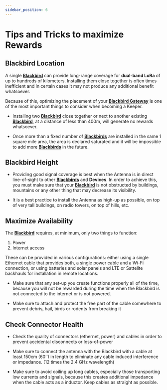 ```yaml
---
sidebar_position: 6
---
```


# Tips and Tricks to maximize Rewards

## Blackbird Location

A single **[Blackbird](Mining/Blackbird.md)** can provide long-range coverage for **dual-band LoRa** of up to hundreds of kilometers. Installing them close together is often times inefficient and in certain cases it may not produce any additional benefit whatsoever.

Because of this, optimizing the placement of your **[Blackbird Gateway](Mining/Blackbird.md)** is one of the most important things to consider when becoming a Keeper. 

-	Installing two **[Blackbird](Mining/Blackbird.md)** close together or next to another existing **[Blackbird](Mining/Blackbird.md)**, at a distance of less than 400m, will generate no rewards whatsoever. 

-	Once more than a fixed number of **[Blackbirds](Mining/Blackbird.md)** are installed in the same 1 square mile area, the area is declared saturated and it will be impossible to add more **[Blackbirds](Mining/Blackbird.md)** in the future.

## Blackbird Height

-	Providing good signal coverage is best when the Antenna is in direct line-of-sight to other **[Blackbirds](Mining/Blackbird.md)** and **Devices**. In order to achieve this, you must make sure that your **[Blackbird](Mining/Blackbird.md)** is not obstructed by buildings, mountains or any other thing that may decrease its visibility.

-	It is a best practice to install the Antenna as high-up as possible, on top of very tall buildings, on radio towers, on top of hills, etc. 

## Maximize Availability

The **[Blackbird](Mining/Blackbird.md)** requires, at minimum, only two things to function: 

1.	Power
2.	Internet access 

These can be provided in various configurations: either using a single Ethernet cable that provides both, a single power cable and a Wi-Fi connection, or using batteries and solar panels and LTE or Sattelite backhauls for installation in remote locations.

-	Make sure that any set-up you create functions properly all of the time, because you will not be rewarded during the time when the Blackbird is not connected to the internet or is not powered. 

-	Make sure to attach and protect the free part of the cable somewhere to prevent debris, hail, birds or rodents from breaking it

## Check Connector Health

-	Check the quality of connectors (ethernet, power) and cables in order to prevent accidental disconnects or loss-of-power

-	Make sure to connect the antenna with the Blackbird with a cable at least 150cm (60’’) in length to eliminate any cable induced interference or impedance. (12 times the 2.4 GHz wavelength)

-	Make sure to avoid coiling up long cables, especially those transporting low currents and signals, because this creates additional impedance when the cable acts as a inductor. Keep cables as straight as possible.

